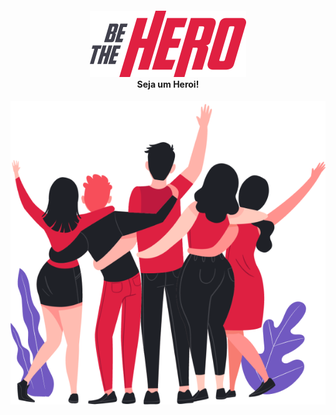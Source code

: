 <h4 align="center">	
<img src="https://github.com/CahMoura/be-the-hero/blob/master/frontend/src/assets/logo.svg" width="250px" /><br>	
 <b>Seja um Heroi!</b>	
</h4>	

<img align="center" src="https://github.com/CahMoura/be-the-hero/blob/master/frontend/src/assets/heroes.png"></img>

